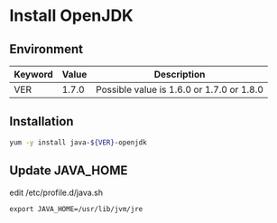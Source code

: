 # Install OpenJDK

## Environment

Keyword | Value     | Description
----    |   ----    | ----
VER     | 1.7.0     | Possible value is 1.6.0 or 1.7.0 or 1.8.0

## Installation

~~~bash
yum -y install java-${VER}-openjdk
~~~

## Update JAVA_HOME

edit /etc/profile.d/java.sh

~~~text
export JAVA_HOME=/usr/lib/jvm/jre
~~~

